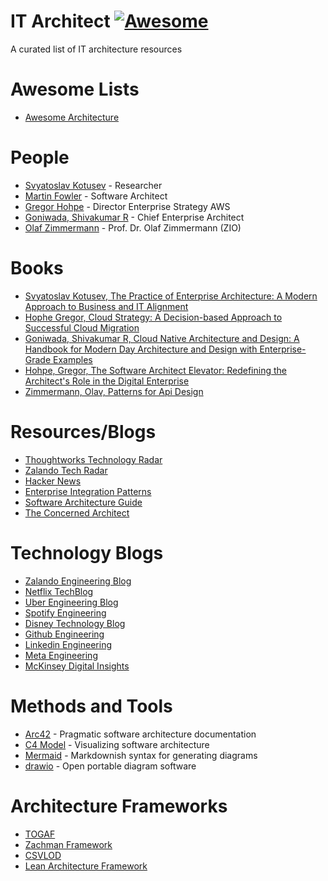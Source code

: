 # IT Architect [![Awesome](https://cdn.rawgit.com/sindresorhus/awesome/d7305f38d29fed78fa85652e3a63e154dd8e8829/media/badge.svg)](https://github.com/sindresorhus/awesome)
A curated list of IT architecture resources

# Awesome Lists

- [Awesome Architecture](https://github.com/fabianmagrini/awesome-architecture)

# People

- [Svyatoslav Kotusev](http://kotusev.com/) - Researcher
- [Martin Fowler](https://martinfowler.com/) - Software Architect
- [Gregor Hohpe](https://architectelevator.com/) - Director Enterprise Strategy AWS
- [Goniwada, Shivakumar R](https://in.linkedin.com/in/shivakumar-r-goniwada-3223106) - Chief Enterprise Architect
- [Olaf Zimmermann](https://ozimmer.ch/) - Prof. Dr. Olaf Zimmermann (ZIO)

# Books

- [Svyatoslav Kotusev, The Practice of Enterprise Architecture: A Modern Approach to Business and IT Alignment](https://www.amazon.de/Practice-Enterprise-Architecture-Approach-Alignment/dp/064508252X/ref=sr_1_1?__mk_de_DE=%C3%85M%C3%85%C5%BD%C3%95%C3%91&crid=3EK9GEI64QSF9&keywords=The+Practice+of+Enterprise+Architecture%3A+A+Modern+Approach+to+Business+and+IT+Alignment&qid=1669151625&sprefix=the+practice+of+enterprise+architecture+a+modern+approach+to+business+and+it+alignment%2Caps%2C122&sr=8-1)
- [Hophe Gregor, Cloud Strategy: A Decision-based Approach to Successful Cloud Migration](https://www.amazon.de/Cloud-Strategy-Decision-Based-Successful-Migration/dp/B08YNSS395/ref=sr_1_1?__mk_de_DE=%C3%85M%C3%85%C5%BD%C3%95%C3%91&crid=O787H7AOGT51&keywords=Cloud+Strategy%3A+A+Decision-based+Approach+to+Successful+Cloud+Migration&qid=1669151654&sprefix=cloud+strategy+a+decision-based+approach+to+successful+cloud+migration%2Caps%2C115&sr=8-1)
- [Goniwada, Shivakumar R, Cloud Native Architecture and Design: A Handbook for Modern Day Architecture and Design with Enterprise-Grade Examples](https://www.amazon.de/Cloud-Native-Architecture-Design-Enterprise-Grade/dp/1484272250/ref=sr_1_1?__mk_de_DE=%C3%85M%C3%85%C5%BD%C3%95%C3%91&crid=1BZIFFEI4483X&keywords=Cloud+Native+Architecture+and+Design%3A+A+Handbook+for+Modern+Day+Architecture+and+Design+with+Enterprise-Grade+Examples&qid=1669151685&sprefix=cloud+native+architecture+and+design+a+handbook+for+modern+day+architecture+and+design+with+enterprise-grade+examples%2Caps%2C116&sr=8-1)
- [Hohpe, Gregor, The Software Architect Elevator: Redefining the Architect's Role in the Digital Enterprise](https://www.amazon.de/Software-Architect-Elevator-Redefining-Architects/dp/1492077542/ref=sr_1_1?__mk_de_DE=%C3%85M%C3%85%C5%BD%C3%95%C3%91&crid=MPS2CCV360OJ&keywords=The+Software+Architect+Elevator%3A+Redefining+the+Architect%27s+Role+in+the+Digital+Enterprise&qid=1669151712&sprefix=the+software+architect+elevator+redefining+the+architect%27s+role+in+the+digital+enterprise%2Caps%2C128&sr=8-1)
- [Zimmermann, Olav, Patterns for Api Design](https://www.amazon.de/Patterns-API-Design-Simplifying-Addison-Wesley/dp/0137670109/ref=sr_1_2?__mk_de_DE=%C3%85M%C3%85%C5%BD%C3%95%C3%91&crid=1V6PJI56JGQ5I&keywords=Patterns+for+API+Design&qid=1670332656&sprefix=patterns+for+api+design%2Caps%2C475&sr=8-2)

# Resources/Blogs

- [Thoughtworks Technology Radar](https://www.thoughtworks.com/radar)
- [Zalando Tech Radar](https://opensource.zalando.com/tech-radar/)
- [Hacker News](https://news.ycombinator.com/)
- [Enterprise Integration Patterns](https://www.enterpriseintegrationpatterns.com/)
- [Software Architecture Guide](https://martinfowler.com/architecture/)
- [The Concerned Architect](https://ozimmer.ch/blog/)

# Technology Blogs

- [Zalando Engineering Blog](https://engineering.zalando.com/)
- [Netflix TechBlog](https://netflixtechblog.com/)
- [Uber Engineering Blog](https://www.uber.com/en-AT/blog/vienna/engineering/)
- [Spotify Engineering](https://engineering.atspotify.com/)
- [Disney Technology Blog](https://medium.com/disney-streaming)
- [Github Engineering](https://github.blog/category/engineering/)
- [Linkedin Engineering](https://engineering.linkedin.com/blog)
- [Meta Engineering](https://engineering.fb.com/)
- [McKinsey Digital Insights](https://medium.com/@mckinseydigital)

# Methods and Tools

- [Arc42](https://arc42.org/) - Pragmatic software architecture documentation
- [C4 Model](https://c4model.com/) - Visualizing software architecture
- [Mermaid](https://mermaid-js.github.io/mermaid/#/) - Markdownish syntax for generating diagrams
- [drawio](https://app.diagrams.net/) - Open portable diagram software

# Architecture Frameworks

- [TOGAF](https://www.opengroup.org/togaf)
- [Zachman Framework](https://www.zachman.com/about-the-zachman-framework)
- [CSVLOD](http://kotusev.com/)
- [Lean Architecture Framework](https://lafinstitute.org/)
